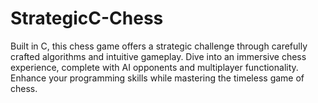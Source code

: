 # StrategicC-Chess
Built in C, this chess game offers a strategic challenge through carefully crafted algorithms and intuitive gameplay. Dive into an immersive chess experience, complete with AI opponents and multiplayer functionality. Enhance your programming skills while mastering the timeless game of chess.
